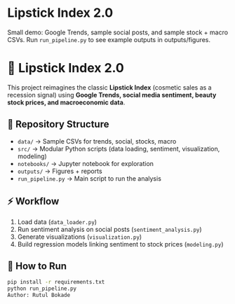 # Lipstick Index 2.0
Small demo: Google Trends, sample social posts, and sample stock + macro CSVs.
Run `run_pipeline.py` to see example outputs in outputs/figures.
# 💄 Lipstick Index 2.0

This project reimagines the classic **Lipstick Index** (cosmetic sales as a recession signal) using **Google Trends, social media sentiment, beauty stock prices, and macroeconomic data**.

## 📂 Repository Structure
- `data/` → Sample CSVs for trends, social, stocks, macro
- `src/` → Modular Python scripts (data loading, sentiment, visualization, modeling)
- `notebooks/` → Jupyter notebook for exploration
- `outputs/` → Figures + reports
- `run_pipeline.py` → Main script to run the analysis

## ⚡ Workflow
1. Load data (`data_loader.py`)
2. Run sentiment analysis on social posts (`sentiment_analysis.py`)
3. Generate visualizations (`visualization.py`)
4. Build regression models linking sentiment to stock prices (`modeling.py`)

## 🚀 How to Run
```bash
pip install -r requirements.txt
python run_pipeline.py
Author: Rutul Bokade

